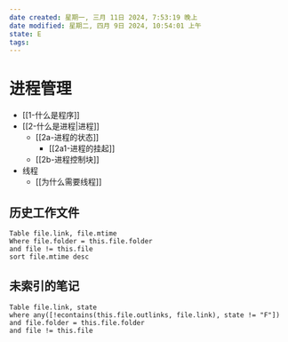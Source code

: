 ```yaml
---
date created: 星期一, 三月 11日 2024, 7:53:19 晚上
date modified: 星期二, 四月 9日 2024, 10:54:01 上午
state: E
tags: 
---
```


# 进程管理

- [[1-什么是程序]]
- [[2-什么是进程|进程]]
	- [[2a-进程的状态]]
		- [[2a1-进程的挂起]]
	- [[2b-进程控制块]]
- 线程
	- [[为什么需要线程]]

## 历史工作文件

```dataview
Table file.link, file.mtime
Where file.folder = this.file.folder
and file != this.file
sort file.mtime desc
```

## 未索引的笔记

```dataview
Table file.link, state
where any([!econtains(this.file.outlinks, file.link), state != "F"])
and file.folder = this.file.folder
and file != this.file
```